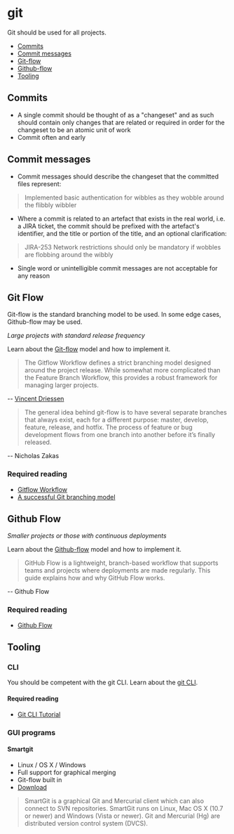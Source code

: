 # git

Git should be used for all projects.

 - [Commits](#commits)
 - [Commit messages](#commit-messages)
 - [Git-flow](#git-flow)
 - [Github-flow](#github-flow)
 - [Tooling](#tooling)

## Commits

 - A single commit should be thought of as a "changeset" and as such should contain only changes that are related or required in order for the changeset to be an atomic unit of work
 - Commit often and early

## Commit messages

 - Commit messages should describe the changeset that the committed files represent:
  > Implemented basic authentication for wibbles as they wobble around the flibbly wibbler

 - Where a commit is related to an artefact that exists in the real world, i.e. a JIRA ticket, the commit should be prefixed with the artefact's identifier, and the title or portion of the title, and an optional clarification:
 
  > JIRA-253 Network restrictions should only be mandatory if wobbles are flobbing around the wibbly
 - Single word or unintelligible commit messages are not acceptable for any reason

## Git Flow

Git-flow is the standard branching model to be used. In some edge cases, Github-flow may be used.

*Large projects with standard release frequency*

Learn about the [Git-flow][gitflow-workflow] model and how to implement it. 

> The Gitflow Workflow defines a strict branching model designed around the project release. While somewhat more complicated than the Feature Branch Workflow, this provides a robust framework for managing larger projects.

 -- [Vincent Driessen][gitflow-workflow]

> The general idea behind git-flow is to have several separate branches that always exist, each for a different purpose: master, develop, feature, release, and hotfix.
The process of feature or bug development flows from one branch into another before it’s finally released.

 -- Nicholas Zakas

### Required reading

 - [Gitflow Workflow][gitflow-workflow]
 - [A successful Git branching model][git-flow-successful-branching-model]

[gitflow-workflow]: https://www.atlassian.com/git/tutorials/comparing-workflows/gitflow-workflow
[gitflow-general]: http://www.nczonline.net/blog/2013/05/21/github-workflows-inside-of-a-company/
[git-flow-successful-branching-model]: http://nvie.com/posts/a-successful-git-branching-model/

## Github Flow

*Smaller projects or those with continuous deployments*

Learn about the [Github-flow][github-flow] model and how to implement it.

> GitHub Flow is a lightweight, branch-based workflow that supports teams and projects where deployments are made regularly. This guide explains how and why GitHub Flow works.

 -- Github Flow

### Required reading

 - [Github Flow][github-flow]

[github-flow]: https://guides.github.com/introduction/flow/ 

## Tooling

### CLI

You should be competent with the git CLI. Learn about the [git CLI][git-cli].

#### Required reading

 - [Git CLI Tutorial][git-cli]

[git-cli]: http://git-scm.com/docs/gittutorial

### GUI programs

#### Smartgit

 - Linux / OS X / Windows
 - Full support for graphical merging
 - Git-flow built in
 - [Download][smartgit]

> SmartGit is a graphical Git and Mercurial client which can also connect to SVN repositories. SmartGit runs on Linux, Mac OS X (10.7 or newer) and Windows (Vista or newer). Git and Mercurial (Hg) are distributed version control system (DVCS).

[smartgit]: http://www.syntevo.com/smartgit/

